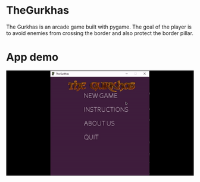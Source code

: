 # TheGurkhas
The Gurkhas is an arcade game built with pygame. The goal of the player is to avoid enemies from  crossing the border and also protect the border pillar.

# App demo
![Demo](Demo.gif)
